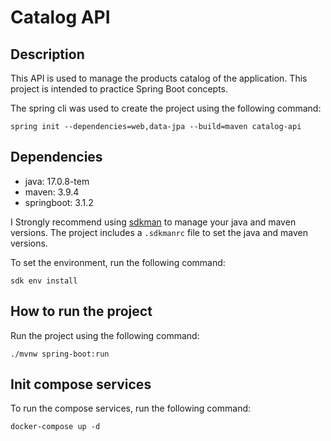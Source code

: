 # Catalog API

## Description

This API is used to manage the products catalog of the application. This project is intended to practice Spring Boot concepts.

The spring cli was used to create the project using the following command:

```shell
spring init --dependencies=web,data-jpa --build=maven catalog-api
```

## Dependencies

- java: 17.0.8-tem
- maven: 3.9.4
- springboot: 3.1.2

I Strongly recommend using [sdkman](https://sdkman.io/) to manage your java and maven versions. The project includes a `.sdkmanrc` file to set the java and maven versions.

To set the environment, run the following command:

```shell
sdk env install
```

## How to run the project

Run the project using the following command:

```shell
./mvnw spring-boot:run
```

## Init compose services

To run the compose services, run the following command:

```shell
docker-compose up -d
```

